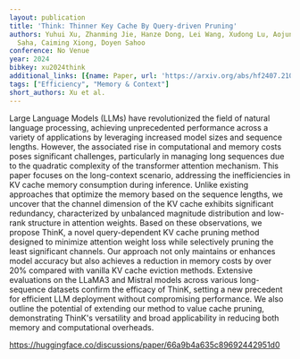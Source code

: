 ```yaml
---
layout: publication
title: 'Think: Thinner Key Cache By Query-driven Pruning'
authors: Yuhui Xu, Zhanming Jie, Hanze Dong, Lei Wang, Xudong Lu, Aojun Zhou, Amrita
  Saha, Caiming Xiong, Doyen Sahoo
conference: No Venue
year: 2024
bibkey: xu2024think
additional_links: [{name: Paper, url: 'https://arxiv.org/abs/hf2407.21018'}]
tags: ["Efficiency", "Memory & Context"]
short_authors: Xu et al.
---
```

Large Language Models (LLMs) have revolutionized the field of natural language processing, achieving unprecedented performance across a variety of applications by leveraging increased model sizes and sequence lengths. However, the associated rise in computational and memory costs poses significant challenges, particularly in managing long sequences due to the quadratic complexity of the transformer attention mechanism. This paper focuses on the long-context scenario, addressing the inefficiencies in KV cache memory consumption during inference. Unlike existing approaches that optimize the memory based on the sequence lengths, we uncover that the channel dimension of the KV cache exhibits significant redundancy, characterized by unbalanced magnitude distribution and low-rank structure in attention weights. Based on these observations, we propose ThinK, a novel query-dependent KV cache pruning method designed to minimize attention weight loss while selectively pruning the least significant channels. Our approach not only maintains or enhances model accuracy but also achieves a reduction in memory costs by over 20% compared with vanilla KV cache eviction methods. Extensive evaluations on the LLaMA3 and Mistral models across various long-sequence datasets confirm the efficacy of ThinK, setting a new precedent for efficient LLM deployment without compromising performance. We also outline the potential of extending our method to value cache pruning, demonstrating ThinK's versatility and broad applicability in reducing both memory and computational overheads.

https://huggingface.co/discussions/paper/66a9b4a635c89692442951d0